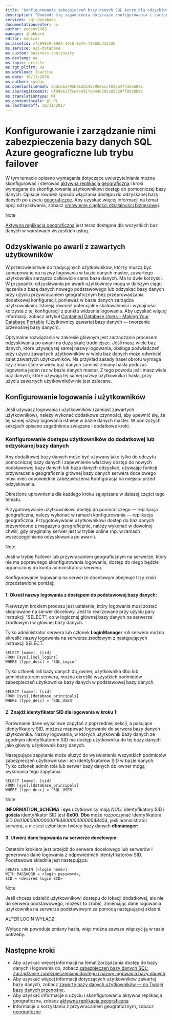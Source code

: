 ```yaml
---
title: "Konfigurowanie zabezpieczeń bazy danych SQL Azure dla odzyskiwania po awarii | Dokumentacja firmy Microsoft"
description: "Dowiedz się zagadnienia dotyczące konfigurowania i zarządzania nimi zabezpieczeń po Przywracanie bazy danych lub pracy awaryjnej na pomocniczym serwerze zabezpieczeń."
services: sql-database
documentationcenter: na
author: anosov1960
manager: jhubbard
editor: monicar
ms.assetid: c7c898c9-69d4-4e16-8b7e-720bbb3353dd
ms.service: sql-database
ms.custom: business continuity
ms.devlang: na
ms.topic: article
ms.tgt_pltfrm: na
ms.workload: Inactive
ms.date: 10/13/2016
ms.author: sashan
ms.openlocfilehash: 5bdcdba4956a12b54559b8accf822a4f41656045
ms.sourcegitcommit: dfd49613fce4ce917e844d205c85359ff093bb9c
ms.translationtype: MT
ms.contentlocale: pl-PL
ms.lasthandoff: 10/31/2017
---
```

# <a name="configure-and-manage-azure-sql-database-security-for-geo-restore-or-failover"></a>Konfigurowanie i zarządzanie nimi zabezpieczenia bazy danych SQL Azure geograficzne lub trybu failover 

W tym temacie opisano wymagania dotyczące uwierzytelniania można skonfigurować i sterować [aktywna replikacja geograficzna](sql-database-geo-replication-overview.md) i kroki wymagane do skonfigurowania użytkownikowi dostęp do pomocniczej bazy danych. Opisuje również sposób włączania dostępu do odzyskanej bazy danych po użyciu [geograficzne](sql-database-recovery-using-backups.md#geo-restore). Aby uzyskać więcej informacji na temat opcji odzyskiwania, zobacz [omówienie ciągłości działalności biznesowej](sql-database-business-continuity.md).

> [!NOTE]
> [Aktywna replikacja geograficzna](sql-database-geo-replication-overview.md) jest teraz dostępna dla wszystkich baz danych w warstwach wszystkich usług.
>  

## <a name="disaster-recovery-with-contained-users"></a>Odzyskiwanie po awarii z zawartych użytkowników
W przeciwieństwie do tradycyjnych użytkowników, którzy muszą być zamapowane na nazwy logowania w bazie danych master, zawartego użytkownika zarządza całkowicie sama baza danych. Ma to dwie korzyści. W przypadku odzyskiwania po awarii użytkownicy mogą w dalszym ciągu łączenia z bazą danych nowego podstawowego lub odzyskać bazy danych przy użyciu przywracaniem geograficznym bez przeprowadzania dodatkowej konfiguracji, ponieważ w bazie danych zarządza użytkownikami. Istnieją również potencjalne skalowalności i wydajności korzysta z tej konfiguracji z punktu widzenia logowania. Aby uzyskać więcej informacji, zobacz artykuł [Contained Database Users - Making Your Database Portable](https://msdn.microsoft.com/library/ff929188.aspx) (Użytkownicy zawartej bazy danych — tworzenie przenośnej bazy danych). 

Optymalne rozwiązania w zakresie głównym jest zarządzanie procesem odzyskiwania po awarii na dużą skalę trudniejsze. Jeśli masz wiele baz danych, które używają tej samej nazwy logowania, obsługa poświadczeń przy użyciu zawartych użytkowników w wielu baz danych może odwrócić zalet zawartych użytkowników. Na przykład zasady haseł obrotu wymaga czy zmian stale w wielu baz danych zamiast zmiany hasła podczas logowania jeden raz w bazie danych master. Z tego powodu jeśli masz wiele baz danych, które używają tej samej nazwy użytkownika i hasła, przy użyciu zawartych użytkowników nie jest zalecane. 

## <a name="how-to-configure-logins-and-users"></a>Konfigurowanie logowania i użytkowników
Jeśli używasz logowania i użytkowników (zamiast zawartych użytkowników), należy wykonać dodatkowe czynności, aby upewnić się, że tej samej nazwy logowania istnieje w bazie danych master. W poniższych sekcjach opisano zagadnienia związane i dodatkowe kroki.

### <a name="set-up-user-access-to-a-secondary-or-recovered-database"></a>Konfigurowanie dostępu użytkowników do dodatkowej lub odzyskanej bazy danych
Aby dodatkowej bazy danych może być używany jako tylko do odczytu pomocniczej bazy danych i zapewnienie właściwy dostęp do nowych podstawowej bazy danych lub baza danych odzyskać, używając funkcji przywracania geograficznie głównej bazy danych serwera docelowego musi mieć odpowiednie zabezpieczenia Konfiguracja na miejscu przed odzyskiwania.

Określone uprawnienia dla każdego kroku są opisane w dalszej części tego tematu.

Przygotowywanie użytkownikowi dostęp do pomocniczego — replikacja geograficzna, należy wykonać w ramach konfigurowania — replikacja geograficzna. Przygotowywanie użytkownikowi dostęp do baz danych przywrócone z magazynu geograficznie, należy wykonać w dowolnej chwili, gdy oryginalny serwer jest w trybie online (np. w ramach wyszczególniania odzyskiwania po awarii).

> [!NOTE]
> Jeśli w trybie Failover lub przywracaniem geograficznym na serwerze, który nie ma poprawnego skonfigurowania logowania, dostęp do niego będzie ograniczony do konta administratora serwera.
> 
> 

Konfigurowanie logowania na serwerze docelowym obejmuje trzy kroki przedstawione poniżej:

#### <a name="1-determine-logins-with-access-to-the-primary-database"></a>1. Określ nazwy logowania z dostępem do podstawowej bazy danych:
Pierwszym krokiem procesu jest ustalenie, który logowania musi zostać skopiowane na serwer docelowy. Jest to realizowane przy użyciu pary instrukcji "SELECT", co w logicznej głównej bazy danych na serwerze źródłowym i w głównej bazy danych.

Tylko administrator serwera lub członek **LoginManager** roli serwera można określić nazwy logowania na serwerze źródłowym z następujących instrukcji SELECT. 

    SELECT [name], [sid] 
    FROM [sys].[sql_logins] 
    WHERE [type_desc] = 'SQL_Login'

Tylko członek roli bazy danych db_owner, użytkownika dbo lub administratorem serwera, można określić wszystkich podmiotów zabezpieczeń użytkownika bazy danych w podstawowej bazy danych.

    SELECT [name], [sid]
    FROM [sys].[database_principals]
    WHERE [type_desc] = 'SQL_USER'

#### <a name="2-find-the-sid-for-the-logins-identified-in-step-1"></a>2. Znajdź identyfikator SID dla logowania w kroku 1:
Porównanie dane wyjściowe zapytań z poprzedniej sekcji, a pasujące identyfikatory SID, możesz mapować logowanie do serwera bazy danych użytkownika. Nazwy logowania, w których użytkownik bazy danych ze zgodnym identyfikatorem SID ma dostęp użytkownika do tej bazy danych jako główny użytkownik bazy danych. 

Następujące zapytanie może służyć do wyświetlenia wszystkich podmiotów zabezpieczeń użytkowników i ich identyfikatorów SID w bazie danych. Tylko członek admin rola lub serwer bazy danych db_owner mogą wykonania tego zapytania.

    SELECT [name], [sid]
    FROM [sys].[database_principals]
    WHERE [type_desc] = 'SQL_USER'

> [!NOTE]
> **INFORMATION_SCHEMA** i **sys** użytkownicy mają *NULL* identyfikatory SID i **gościa** identyfikator SID jest **0x00**. **Dbo** może rozpoczynać identyfikatora SID *0x01060000000001648000000000048454*, jeśli administrator serwera, a nie jest członkiem twórcy bazy danych **dbmanager:**.
> 
> 

#### <a name="3-create-the-logins-on-the-target-server"></a>3. Utwórz dane logowania na serwerze docelowym:
Ostatnim krokiem jest przejdź do serwera docelowego lub serwerów i generować dane logowania z odpowiednich identyfikatorów SID. Podstawowa składnia jest następująca:

    CREATE LOGIN [<login name>]
    WITH PASSWORD = <login password>,
    SID = <desired login SID>

> [!NOTE]
> Jeśli chcesz udzielić użytkownikowi dostępu do lokacji dodatkowej, ale nie do serwera podstawowego, możesz to zrobić, zmieniając dane logowania użytkownika na serwerze podstawowym za pomocą następującej składni.
> 
> ALTER LOGIN <login name> WYŁĄCZ
> 
> Wyłącz nie powoduje zmiany hasła, więc można zawsze włączyć ją w razie potrzeby.
> 
> 

## <a name="next-steps"></a>Następne kroki
* Aby uzyskać więcej informacji na temat zarządzania dostęp do bazy danych i logowania do, zobacz [zabezpieczeń bazy danych SQL: Zarządzanie zabezpieczeniami dostępu i nazwy logowania bazy danych](sql-database-manage-logins.md).
* Aby uzyskać więcej informacji dotyczących użytkowników zawartej bazy danych, zobacz [zawarte bazy danych użytkowników — co Twojej bazy danych przenośne](https://msdn.microsoft.com/library/ff929188.aspx).
* Aby uzyskać informacje o użyciu i skonfigurowaniu aktywna replikacja geograficzna, zobacz [aktywna replikacja geograficzna](sql-database-geo-replication-overview.md)
* Informacje o korzystaniu z przywracaniem geograficznym, zobacz [geograficzne](sql-database-recovery-using-backups.md#geo-restore)

